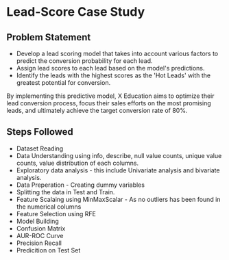 # Lead-Score Case Study
## Problem Statement

- Develop a lead scoring model that takes into account various factors to predict the conversion probability for each lead.
- Assign lead scores to each lead based on the model's predictions.
- Identify the leads with the highest scores as the 'Hot Leads' with the greatest potential for conversion.

By implementing this predictive model, X Education aims to optimize their lead conversion process, focus their sales efforts on the most promising leads, and ultimately achieve the target conversion rate of 80%.

Steps Followed
----------------------------------------------------------------------------------------------------------------------------------------------------

- Dataset Reading
- Data Understanding using info, describe, null value counts, unique value counts, value distribution of each columns.
- Exploratory data analysis - this include Univariate analysis and bivariate analysis.
- Data Preperation - Creating dummy variables
- Splitting the data in Test and Train.
- Feature Scalaing using MinMaxScalar - As no outliers has been found in the numerical columns
- Feature Selection using RFE
- Model Building
- Confusion Matrix
- AUR-ROC Curve
- Precision Recall 
- Predicition on Test Set

